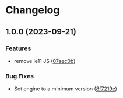 # Changelog

## 1.0.0 (2023-09-21)


### Features

* remove ie11 JS ([07aec0b](https://github.com/sparkbox/sparkpress-wordpress-starter/commit/07aec0b0588ad1b92222dedb607fc1916a6f1177))


### Bug Fixes

* Set engine to a minimum version ([8f7219e](https://github.com/sparkbox/sparkpress-wordpress-starter/commit/8f7219e273c7eff4c4e240e58de2944b56cc1114))
